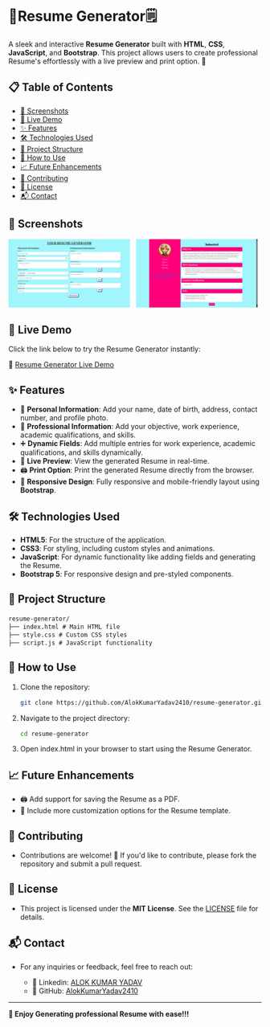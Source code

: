# 🌟Resume Generator🗒️

A sleek and interactive **Resume Generator** built with **HTML**, **CSS**, **JavaScript**, and **Bootstrap**. This project allows users to create professional Resume's effortlessly with a live preview and print option. 🚀

## 📋 Table of Contents

- [📸 Screenshots](#-screenshots)
- [🚀 Live Demo](#-live-demo)
- [✨ Features](#-features)
- [🛠️ Technologies Used](#️-technologies-used)
- [📂 Project Structure](#-project-structure)
- [🌟 How to Use](#-how-to-use)
- [📈 Future Enhancements](#-future-enhancements)
- [🤝 Contributing](#-contributing)
- [📜 License](#-license)
- [📬 Contact](#-contact)

## 📸 Screenshots
<img alt="input-form" src="assets/input-form.png" style="width:48%;">&nbsp;&nbsp;
<img alt="generated-resume" src="assets/generated-resume.png" style="width:48%;">

## 🚀 Live Demo
Click the link below to try the Resume Generator instantly:

🔗 [Resume Generator Live Demo](https://resume-generator-rouge.vercel.app)

## ✨ Features

- 📝 **Personal Information**: Add your name, date of birth, address, contact number, and profile photo.
- 💼 **Professional Information**: Add your objective, work experience, academic qualifications, and skills.
- ➕ **Dynamic Fields**: Add multiple entries for work experience, academic qualifications, and skills dynamically.
- 👀 **Live Preview**: View the generated Resume in real-time.
- 🖨️ **Print Option**: Print the generated Resume directly from the browser.
- 📱 **Responsive Design**: Fully responsive and mobile-friendly layout using **Bootstrap**.

## 🛠️ Technologies Used

- **HTML5**: For the structure of the application.
- **CSS3**: For styling, including custom styles and animations.
- **JavaScript**: For dynamic functionality like adding fields and generating the Resume.
- **Bootstrap 5**: For responsive design and pre-styled components.

## 📂 Project Structure
    resume-generator/ 
    ├── index.html # Main HTML file 
    ├── style.css # Custom CSS styles 
    ├── script.js # JavaScript functionality


## 🌟 How to Use

1. Clone the repository:
   ```bash
   git clone https://github.com/AlokKumarYadav2410/resume-generator.git

2. Navigate to the project directory:
   ```bash
   cd resume-generator

3. Open index.html in your browser to start using the Resume Generator.

## 📈 Future Enhancements
- 🖨️ Add support for saving the Resume as a PDF.
- 🎨 Include more customization options for the Resume template.

## 🤝 Contributing
- Contributions are welcome! 🎉 If you'd like to contribute, please fork the repository and submit a pull request.

## 📜 License
- This project is licensed under the **MIT License**. See the [LICENSE](LICENSE) file for details.

## 📬 Contact
- For any inquiries or feedback, feel free to reach out:

    - 📧 Linkedin: [ALOK KUMAR YADAV](https://www.linkedin.com/in/alokkumaryadav2410) 
    - 🐙 GitHub: [AlokKumarYadav2410](https://github.com/AlokKumarYadav2410)
 
---
**🎉 Enjoy Generating professional Resume with ease!!!**
